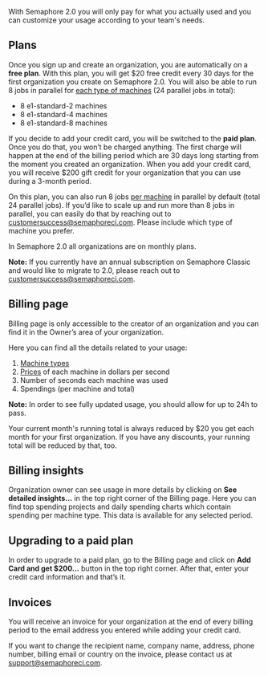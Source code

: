 With Semaphore 2.0 you will only pay for what you actually used and you can
customize your usage according to your team's needs.

## Plans

Once you sign up and create an organization, you are automatically on a
**free plan**. With this plan, you will get $20 free credit every 30 days for
the first organization you create on Semaphore 2.0. You will also be able to
run 8 jobs in parallel for [each type of machines](https://docs.semaphoreci.com/article/20-machine-types)
(24 parallel jobs in total):

- 8 e1-standard-2 machines
- 8 e1-standard-4 machines
- 8 e1-standard-8 machines

If you decide to add your credit card, you will be switched to the
**paid plan**. Once you do that, you won’t be charged anything. The first
charge will happen at the end of the billing period which are 30 days long
starting from the moment you created an organization. When you add your credit
card, you will receive $200 gift credit for your organization that you can use
during a 3-month period.

On this plan, you can also run 8 jobs
[per machine](https://docs.semaphoreci.com/article/20-machine-types) in parallel
by default (total 24 parallel jobs). If you’d like to scale up and run more
than 8 jobs in parallel, you can easily do that by reaching out to
[customersuccess@semaphoreci.com](mailto:customersuccess@semaphoreci.com).
Please include which type of machine you prefer.

In Semaphore 2.0 all organizations are on monthly plans.

**Note:** If you currently have an annual subscription on Semaphore Classic and
would like to migrate to 2.0, please reach out to
[customersuccess@semaphoreci.com](mailto:customersuccess@semaphoreci.com).

## Billing page

Billing page is only accessible to the creator of an organization and you can
find it in the Owner’s area of your organization.

Here you can find all the details related to your usage:

1. [Machine types](https://docs.semaphoreci.com/article/20-machine-types)
2. [Prices](https://semaphoreci.com/pricing) of each machine in dollars per second
3. Number of seconds each machine was used
4. Spendings (per machine and total)

**Note:** In order to see fully updated usage, you should allow for up to
24h to pass.

Your current month's running total is always reduced by $20 you get each month
for your first organization. If you have any discounts, your running total will
be reduced by that, too.

## Billing insights

Organization owner can see usage in more details by clicking on
**See detailed insights…** in the top right corner of the Billing page. Here
you can find top spending projects and daily spending charts which contain
spending per machine type. This data is available for any selected period.

## Upgrading to a paid plan

In order to upgrade to a paid plan, go to the Billing page and click on
**Add Card and get $200…** button in the top right corner. After that, enter
your credit card information and that’s it.

## Invoices

You will receive an invoice for your organization at the end of every billing
period to the email address you entered while adding your credit card.

If you want to change the recipient name, company name, address, phone number,
billing email or country on the invoice, please contact us at
[support@semaphoreci.com](mailto:support@semaphoreci.com).
